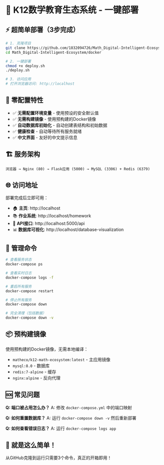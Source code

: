 # 🚀 K12数学教育生态系统 - 一键部署

## ⚡ 超简单部署（3步完成）

```bash
# 1. 克隆项目
git clone https://github.com/1832094726/Math_Digital-Intelligent-Ecosystem.git
cd Math_Digital-Intelligent-Ecosystem/docker

# 2. 一键部署
chmod +x deploy.sh
./deploy.sh

# 3. 访问应用
# 打开浏览器访问: http://localhost
```

## 🎯 零配置特性

- ✅ **无需配置环境变量** - 使用预设的安全默认值
- ✅ **无需构建镜像** - 使用预构建的Docker镜像
- ✅ **自动数据库初始化** - 自动创建表结构和初始数据
- ✅ **健康检查** - 自动等待所有服务就绪
- ✅ **中文界面** - 友好的中文提示信息

## 🏗️ 服务架构

```
浏览器 → Nginx (80) → Flask应用 (5000) → MySQL (3306) + Redis (6379)
```

## 🌐 访问地址

部署完成后立即可用：

- 🏠 **主页**: http://localhost
- 📚 **作业系统**: http://localhost/homework
- 🔧 **API接口**: http://localhost:5000/api
- 📊 **数据库可视化**: http://localhost/database-visualization

## 🔧 管理命令

```bash
# 查看服务状态
docker-compose ps

# 查看实时日志
docker-compose logs -f

# 重启所有服务
docker-compose restart

# 停止所有服务
docker-compose down

# 完全清理（包括数据）
docker-compose down -v
```

## 📦 预构建镜像

使用预构建的Docker镜像，无需本地编译：

- `matheco/k12-math-ecosystem:latest` - 主应用镜像
- `mysql:8.0` - 数据库
- `redis:7-alpine` - 缓存
- `nginx:alpine` - 反向代理

## 🆘 常见问题

**Q: 端口被占用怎么办？**
A: 修改 `docker-compose.yml` 中的端口映射

**Q: 如何重置数据库？**
A: 运行 `docker-compose down -v` 然后重新部署

**Q: 如何查看错误日志？**
A: 运行 `docker-compose logs app`

## 🎉 就是这么简单！

从GitHub克隆到运行只需要3个命令，真正的开箱即用！
